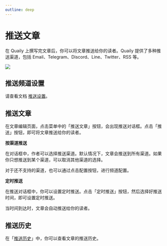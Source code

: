 ```yaml
---
outline: deep
---
```


# 推送文章

在 Quaily 上撰写完文章后，你可以将文章推送给你的读者。Quaily 提供了多种推送渠道，包括 Email、Telegram、Discord、Line、Twitter、RSS 等。

![](https://static.quaily.com/media/1gku5k35.webp)

## 推送频道设置

请查看文档 [推送设置](./channel-settings)。

## 推送文章

在文章编辑页面，点击菜单中的「推送文章」按钮，会出现推送对话框。点击「推送」按钮，即可将文章推送给你的读者。

**按渠道推送**

在对话框中，作者可以选择推送渠道。默认情况下，文章会推送到所有渠道。如果你只想推送到某个渠道，可以取消其他渠道的选择。

对于还不支持的渠道，也可以通过点击配置按钮，进行频道配置。

**定时推送**

在推送对话框中，你可以设置定时推送。点击「定时推送」按钮，然后选择好推送时间，即可设置定时推送。

当时间到达时，文章会自动推送给你的读者。

## 推送历史

在「[推送历史](https://quaily.com/dashboard/delivery)」中，你可以查看文章的推送历史。
